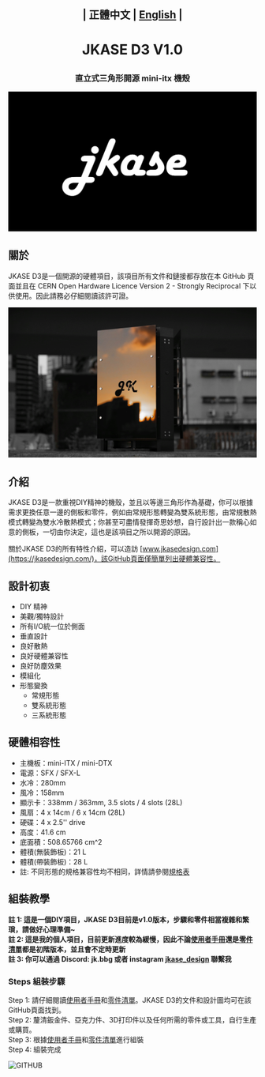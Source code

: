 ## <p align="center">| 正體中文  | [English](/README_en.md) |</p>
# <p align="center">JKASE D3 V1.0</p>
### <p align="center">直立式三角形開源 mini-itx 機殼</p>
![GITHUB](/image/jkase_logo.png "JKASE LOGO")  

## 關於   
JKASE D3是一個開源的硬體項目，該項目所有文件和鏈接都存放在本 GitHub 頁面並且在 CERN Open Hardware Licence Version 2 - Strongly Reciprocal 下以供使用。因此請務必仔細閱讀該許可證。  

![GITHUB](/image/sunset_in_mirror.jpeg "Sunset In Mirror")   

## 介紹   
JKASE D3是一款重視DIY精神的機殼，並且以等邊三角形作為基礎，你可以根據需求更換任意一邊的側板和零件，例如由常規形態轉變為雙系統形態，由常規散熱模式轉變為雙水冷散熱模式；你甚至可盡情發揮奇思妙想，自行設計出一款稱心如意的側板，一切由你決定，這也是該項目之所以開源的原因。   
   
關於JKASE D3的所有特性介紹，可以造訪 [www.jkasedesign.com](https://jkasedesign.com/)，該GitHub頁面僅簡單列出硬體兼容性。  

## 設計初衷   
* DIY 精神
* 美觀/獨特設計   
* 所有I/O統一位於側面   
* 垂直設計   
* 良好散熱   
* 良好硬體兼容性   
* 良好防塵效果   
* 模組化   
* 形態變換   
    * 常規形態   
    * 雙系統形態   
    * 三系統形態   

## 硬體相容性   
* 主機板：​mini-ITX / mini-DTX   
* 電源：SFX / SFX-L   
* 水冷：280mm   
* 風冷：158mm   
* 顯示卡：338mm / 363mm, 3.5 slots / 4 slots (28L)   
* 風扇：4 x 14cm / 6 x 14cm (28L)   
* 硬碟：4 x 2.5'' drive​   
* 高度：41.6 cm   
* 底面積：508.65766 cm^2   
* 體積(無裝飾板)：21 L   
* 體積(帶裝飾板)：28 L     
* 註: 不同形態的規格兼容性均不相同，詳情請參閱[規格表](https://www.jkasedesign.com/general-1)   

## 組裝教學   
**註 1: 這是一個DIY項目，JKASE D3目前是v1.0版本，步驟和零件相當複雜和繁瑣，請做好心理準備~**   
**註 2: 這是我的個人項目，目前更新進度較為緩慢，因此不論[使用者手冊](https://docs.google.com/document/d/1VRi_LQBDhcZ8YW_KE0V_FxEDj4TOAPhPPbnMbp1qJXQ/edit?usp=sharing)還是[零件清單](https://docs.google.com/spreadsheets/d/e/2PACX-1vTDV55PDLI_-VLqr5_B4HkwDLA5240rTCraWzzHT4jYiwCrdkjbFOL7cVF3HNw2yrIR6ZoA4pk6Mkd6/pubhtml?gid=1001938012&single=true)都是初階版本，並且會不定時更新**  
**註 3: 你可以通過 Discord: jk.bbg 或者 instagram [jkase_design](https://www.instagram.com/jkase_design/) 聯繫我**  

### Steps 組裝步驟   
Step 1: 請仔細閱讀[使用者手冊](https://docs.google.com/document/d/1VRi_LQBDhcZ8YW_KE0V_FxEDj4TOAPhPPbnMbp1qJXQ/edit?usp=sharing)和[零件清單](https://docs.google.com/spreadsheets/d/e/2PACX-1vTDV55PDLI_-VLqr5_B4HkwDLA5240rTCraWzzHT4jYiwCrdkjbFOL7cVF3HNw2yrIR6ZoA4pk6Mkd6/pubhtml?gid=1001938012&single=true)。JKASE D3的文件和設計圖均可在該GitHub頁面找到。  
Step 2: 釐清鈑金件、亞克力件、3D打印件以及任何所需的零件或工具，自行生產或購買。  
Step 3: 根據[使用者手冊](https://docs.google.com/document/d/1VRi_LQBDhcZ8YW_KE0V_FxEDj4TOAPhPPbnMbp1qJXQ/edit?usp=sharing)和[零件清單](https://docs.google.com/spreadsheets/d/e/2PACX-1vTDV55PDLI_-VLqr5_B4HkwDLA5240rTCraWzzHT4jYiwCrdkjbFOL7cVF3HNw2yrIR6ZoA4pk6Mkd6/pubhtml?gid=1001938012&single=true)進行組裝  
Step 4: 組裝完成  

![GITHUB](/image/night_view.jpg "Night View")
